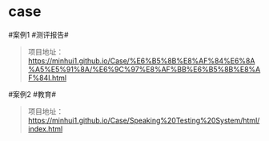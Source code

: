 # case
#案例1   #测评报告#
>项目地址：https://minhui1.github.io/Case/%E6%B5%8B%E8%AF%84%E6%8A%A5%E5%91%8A/%E6%9C%97%E8%AF%BB%E6%B5%8B%E8%AF%84I.html

#案例2   #教育#
>项目地址：https://minhui1.github.io/Case/Speaking%20Testing%20System/html/index.html




